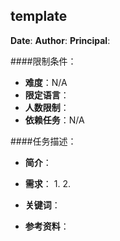 template
---

**Date**: 
**Author**: 
**Principal**: 

####限制条件：

 - **难度**：N/A
 - **限定语言**：
 - **人数限制**：
 - **依赖任务**：N/A

####任务描述：

 - **简介**：
 - **需求**：
    1. 
    2. 

 - **关键词**：
 - **参考资料**：
